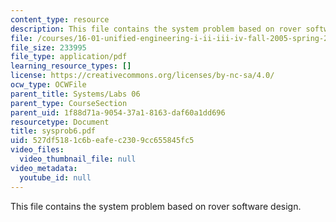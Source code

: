 ```yaml
---
content_type: resource
description: This file contains the system problem based on rover software design.
file: /courses/16-01-unified-engineering-i-ii-iii-iv-fall-2005-spring-2006/527df5181c6beafec2309cc655845fc5_sysprob6.pdf
file_size: 233995
file_type: application/pdf
learning_resource_types: []
license: https://creativecommons.org/licenses/by-nc-sa/4.0/
ocw_type: OCWFile
parent_title: Systems/Labs 06
parent_type: CourseSection
parent_uid: 1f88d71a-9054-37a1-8163-daf60a1dd696
resourcetype: Document
title: sysprob6.pdf
uid: 527df518-1c6b-eafe-c230-9cc655845fc5
video_files:
  video_thumbnail_file: null
video_metadata:
  youtube_id: null
---
```

This file contains the system problem based on rover software design.